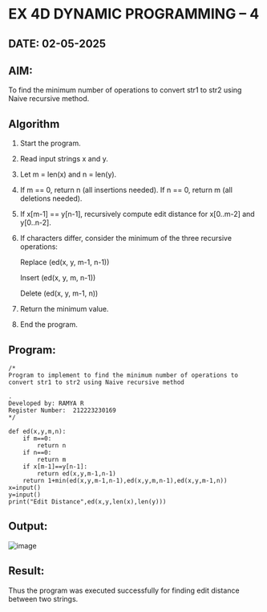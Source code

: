 # EX 4D DYNAMIC PROGRAMMING – 4
## DATE: 02-05-2025
## AIM:
To find the minimum number of operations to convert str1 to str2 using Naive recursive method.





## Algorithm
1. Start the program.

2. Read input strings x and y.

3. Let m = len(x) and n = len(y).

4. If m == 0, return n (all insertions needed). If n == 0, return m (all deletions needed).

5. If x[m-1] == y[n-1], recursively compute edit distance for x[0..m-2] and y[0..n-2].

6. If characters differ, consider the minimum of the three recursive operations:

   Replace (ed(x, y, m-1, n-1))

   Insert (ed(x, y, m, n-1))

   Delete (ed(x, y, m-1, n))

7. Return the minimum value.

8. End the program.

## Program:
```
/*
Program to implement to find the minimum number of operations to convert str1 to str2 using Naive recursive method

.
Developed by: RAMYA R
Register Number:  212223230169
*/
```
```
def ed(x,y,m,n):
    if m==0:
        return n
    if n==0:
        return m
    if x[m-1]==y[n-1]:
        return ed(x,y,m-1,n-1)
    return 1+min(ed(x,y,m-1,n-1),ed(x,y,m,n-1),ed(x,y,m-1,n))
x=input()
y=input()
print("Edit Distance",ed(x,y,len(x),len(y)))
```
## Output:
![image](https://github.com/user-attachments/assets/fda10918-db1b-42d1-9863-75f4412dd3f7)



## Result:
Thus the program was executed successfully for finding edit distance between two strings.
